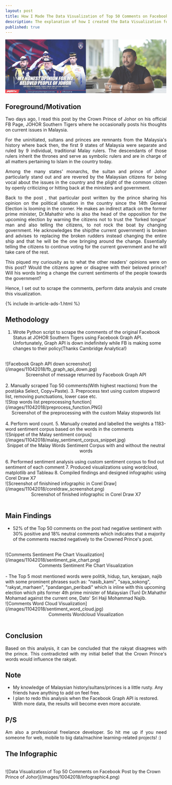 ```yaml
---
layout: post
title: How I Made The Data Visualization of Top 50 Comments on Facebook Post by the Crown Prince of Johor
description: The explanation of how I created the Data Visualization for Data Analysis on comments the Facebook Post by the Crown Prince of Johor
published: true
---
```


<style type="text/css">
 p {
  text-align: justify;
}

img {
    display: block;
    margin: auto;
}
</style>

![Top 50 Comments on Facebook Post by the Crown Prince of Johor Cover Photo](/images/11042018/cover_photo.png)

## Foreground/Motivation
Two days ago, I read this post by the Crown Prince of Johor on his official FB Page, JOHOR Southern Tigers where he occasionally posts his thoughts on current issues in Malaysia.

For the uninitiated, sultans and princes are remnants from the Malaysia's history where back then, the first 9 states of Malaysia were separate and ruled by 9 individual, traditional Malay rulers. The descendants of those rulers inherit the thrones and serve as symbolic rulers and are in charge of all matters pertaining to Islam in the country today.

Among the many states' monarchs, the sultan and prince of Johor particularly stand out and are revered by the Malaysian citizens for being vocal about the issues in the country and the plight of the common citizen by openly criticizing or hitting back at the ministers and government.

Back to the post , that particular post written by the prince sharing his opinion on the political situation in the country since the 14th General Election is looming in the corner. He makes an indirect attack on the former prime minister, Dr.Mahathir who is also the head of the opposition for the upcoming election by warning the citizens not to trust the 'forked tongue' man and also telling the citizens, to not rock the boat by changing government. He acknowledges the ship(the current government) is broken and advises to replacing the broken rudders instead changing the entire ship and that he will be the one bringing around the change. Essentially telling the citizens to continue voting for the current government and he will take care of the rest.

This piqued my curiousity as to what the other readers' opinions were on this post? Would the citizens agree or disagree with their beloved prince? Will his words bring a change the current sentiments of the people towards the government?

Hence, I set out to scrape the comments, perform data analysis and create this visualization.

{% include in-article-ads-1.html %}

## Methodology
1. Wrote Python script to scrape the comments of the original Facebook Status at JOHOR Southern Tigers using Facebook Graph API. Unfortunately, Graph API is down indefinitely while FB is making some changes to their policy(Thanks Cambridge Analytica!)
<br />
![Facebook Graph API down screenshot](/images/11042018/fb_graph_api_down.jpg)
<center>Screenshot of message returned by Facebook Graph API</center><br />
2. Manually scraped Top 50 comments(With highest reactions) from the post(aka Select, Copy+Paste).
3. Preprocess text using custom stopword list, removing punctuations, lower case etc.
<br />
![Stop words list preprocessing function](/images/11042018/preprocess_function.PNG)
<center>Screenshot of the preprocessing with the custom Malay stopwords list</center><br />
4. Perform word count.
5. Manually created and labelled the weights a 1183-word sentiment corpus based on the words in the comments
<br />
![Snippet of the Malay sentiment corpus](/images/11042018/malay_sentiment_corpus_snippet.jpg)
<center>Snippet of the Malay Words Sentiment Corpus with and without the neutral words</center><br />
6. Performed sentiment analysis using custom sentiment corpus to find out sentiment of each comment
7. Produced visualizations using wordcloud, matplotlib and Tableau
8. Compiled findings and designed infographic using Corel Draw X7
<br />
![Screenshot of finishined infographic in Corel Draw](/images/11042018/coreldraw_screenshot.png)
<center>Screenshot of finished infographic in Corel Draw X7</center><br />

## Main Findings
- 52% of the Top 50 comments on the post had negative sentiment with 30% positive and 18% neutral comments which indicates that a majority of the comments reacted negatively to the Crowned Prince's post.
<br />
![Comments Sentiment Pie Chart Visualization](/images/11042018/sentiment_pie_chart.png)
<center>Comments Sentiment Pie Chart Visualization</center><br />
- The Top 5 most mentioned words were politik, hidup, tun, kerajaan, najib with some prominent phrases such as: "nasib_kami", "saya_sokong", "rakyat_marhaen", "pandangan_peribadi" which is inline with this upcoming election which pits former 4th prime minister of Malaysian (Tun) Dr.Mahathir Mohamad against the current one, Dato' Sri Haji Mohammad Najib.
<br />
![Comments Word Cloud Visualization](/images/11042018/sentiment_word_cloud.jpg)
<center>Comments Wordcloud Visualization</center><br />


## Conclusion
Based on this analysis, it can be concluded that the rakyat disagrees with the prince. This contradicted with my initial belief that the Crown Prince's words would influence the rakyat.

## Note
* My knowledge of Malaysian history/sultans/princes is a little rusty. Any friends have anything to add on feel free.
* I plan to redo this analysis when the Facebook Graph API is restored. With more data, the results will become even more accurate.

## P/S
Am also a professional freelance developer. So hit me up if you need someone for web, mobile to big data/machine learning-related projects! :)

## The Infographic
<br />
![Data Visualization of Top 50 Comments on Facebook Post by the Crown Prince of Johor](/images/10042018/infographic4.png)
